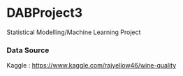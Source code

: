 # DABProject3
Statistical Modelling/Machine Learning Project

### Data Source

Kaggle : https://www.kaggle.com/rajyellow46/wine-quality
